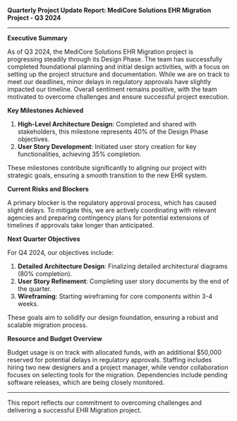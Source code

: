 

**Quarterly Project Update Report: MediCore Solutions EHR Migration Project - Q3 2024**

---

**Executive Summary**

As of Q3 2024, the MediCore Solutions EHR Migration project is progressing steadily through its Design Phase. The team has successfully completed foundational planning and initial design activities, with a focus on setting up the project structure and documentation. While we are on track to meet our deadlines, minor delays in regulatory approvals have slightly impacted our timeline. Overall sentiment remains positive, with the team motivated to overcome challenges and ensure successful project execution.

**Key Milestones Achieved**

1. **High-Level Architecture Design**: Completed and shared with stakeholders, this milestone represents 40% of the Design Phase objectives.
2. **User Story Development**: Initiated user story creation for key functionalities, achieving 35% completion.
   
These milestones contribute significantly to aligning our project with strategic goals, ensuring a smooth transition to the new EHR system.

**Current Risks and Blockers**

A primary blocker is the regulatory approval process, which has caused slight delays. To mitigate this, we are actively coordinating with relevant agencies and preparing contingency plans for potential extensions of timelines if approvals take longer than anticipated.

**Next Quarter Objectives**

For Q4 2024, our objectives include:

1. **Detailed Architecture Design**: Finalizing detailed architectural diagrams (80% completion).
2. **User Story Refinement**: Completing user story documents by the end of the quarter.
3. **Wireframing**: Starting wireframing for core components within 3-4 weeks.

These goals aim to solidify our design foundation, ensuring a robust and scalable migration process.

**Resource and Budget Overview**

Budget usage is on track with allocated funds, with an additional $50,000 reserved for potential delays in regulatory approvals. Staffing includes hiring two new designers and a project manager, while vendor collaboration focuses on selecting tools for the migration. Dependencies include pending software releases, which are being closely monitored.

---

This report reflects our commitment to overcoming challenges and delivering a successful EHR Migration project.